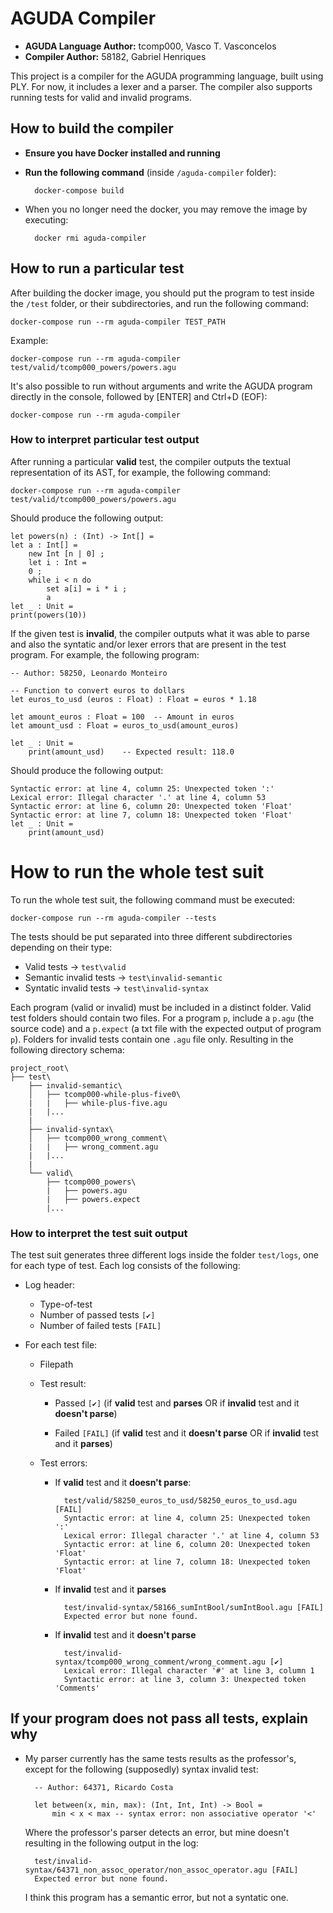 # AGUDA Compiler

- **AGUDA Language Author:** tcomp000, Vasco T. Vasconcelos
- **Compiler Author:** 58182, Gabriel Henriques

This project is a compiler for the AGUDA programming language, built using PLY. For now, it includes a lexer and a parser. The compiler also supports running tests for valid and invalid programs.

## How to build the compiler
- **Ensure you have Docker installed and running**
- **Run the following command** (inside `/aguda-compiler` folder):

        docker-compose build

- When you no longer need the docker, you may remove the image by executing:

        docker rmi aguda-compiler

## How to run a particular test
After building the docker image, you should put the program to test inside the `/test` folder, or their subdirectories, and run the following command:

    docker-compose run --rm aguda-compiler TEST_PATH

Example:

    docker-compose run --rm aguda-compiler test/valid/tcomp000_powers/powers.agu

It's also possible to run without arguments and write the AGUDA program directly in the console, followed by [ENTER] and Ctrl+D (EOF):

    docker-compose run --rm aguda-compiler

### How to interpret particular test output
After running a particular **valid** test, the compiler outputs the textual representation of its AST, for example, the following command:

    docker-compose run --rm aguda-compiler test/valid/tcomp000_powers/powers.agu

Should produce the following output:

    let powers(n) : (Int) -> Int[] =
    let a : Int[] =
        new Int [n | 0] ;
        let i : Int =
        0 ;
        while i < n do
            set a[i] = i * i ;
            a
    let _ : Unit =
    print(powers(10))

If the given test is **invalid**, the compiler outputs what it was able to parse and also the syntatic and/or lexer errors that are present in the test program. For example, the following program:

    -- Author: 58250, Leonardo Monteiro

    -- Function to convert euros to dollars
    let euros_to_usd (euros : Float) : Float = euros * 1.18

    let amount_euros : Float = 100  -- Amount in euros
    let amount_usd : Float = euros_to_usd(amount_euros)

    let _ : Unit = 
        print(amount_usd)    -- Expected result: 118.0 


Should produce the following output:

    Syntactic error: at line 4, column 25: Unexpected token ':'
    Lexical error: Illegal character '.' at line 4, column 53
    Syntactic error: at line 6, column 20: Unexpected token 'Float'
    Syntactic error: at line 7, column 18: Unexpected token 'Float'
    let _ : Unit =
        print(amount_usd)

# How to run the whole test suit

To run the whole test suit, the following command must be executed:

    docker-compose run --rm aguda-compiler --tests 

The tests should be put separated into three different subdirectories depending on their type:
- Valid tests -> `test\valid`
- Semantic invalid tests -> `test\invalid-semantic`
- Syntatic invalid tests -> `test\invalid-syntax`

Each program (valid or invalid) must be included in a distinct folder. Valid test folders should contain two files. For a program `p`, include a `p.agu` (the source code) and a `p.expect` (a txt file with the expected output of program `p`). Folders for invalid tests contain one `.agu` file only. Resulting in the following directory schema:

    project_root\
    ├── test\
        ├── invalid-semantic\
        │   ├── tcomp000-while-plus-five0\
        |   |   ├── while-plus-five.agu
        |   |...
        |
        ├── invalid-syntax\
        │   ├── tcomp000_wrong_comment\
        |   |   ├── wrong_comment.agu
        |   |...
        |
        └── valid\
            ├── tcomp000_powers\
            |   ├── powers.agu
            |   ├── powers.expect
            |...

### How to interpret the test suit output

The test suit generates three different logs inside the folder `test/logs`, one for each type of test. Each log consists of the following:
- Log header:
    
    - Type-of-test
    - Number of passed tests `[✔]`
    - Number of failed tests `[FAIL]`

- For each test file:

    - Filepath
    - Test result: 
        
        - Passed `[✔]` (if **valid** test and **parses** OR if **invalid** test and it **doesn't parse**)

        - Failed `[FAIL]` (if **valid** test and it **doesn't parse** OR if **invalid** test and it **parses**)
    - Test errors:

        - If **valid** test and it **doesn't parse**:

                test/valid/58250_euros_to_usd/58250_euros_to_usd.agu [FAIL]
                Syntactic error: at line 4, column 25: Unexpected token ':'
                Lexical error: Illegal character '.' at line 4, column 53
                Syntactic error: at line 6, column 20: Unexpected token 'Float'
                Syntactic error: at line 7, column 18: Unexpected token 'Float'

        - If **invalid** test and it **parses**

                test/invalid-syntax/58166_sumIntBool/sumIntBool.agu [FAIL]
                Expected error but none found.

        - If **invalid** test and it **doesn't parse**

                test/invalid-syntax/tcomp000_wrong_comment/wrong_comment.agu [✔]
                Lexical error: Illegal character '#' at line 3, column 1
                Syntactic error: at line 3, column 3: Unexpected token 'Comments'

## If your program does not pass all tests, explain why

- My parser currently has the same tests results as the professor's, except for the following (supposedly) syntax invalid test:

        -- Author: 64371, Ricardo Costa

        let between(x, min, max): (Int, Int, Int) -> Bool =
            min < x < max -- syntax error: non associative operator '<'

    Where the professor's parser detects an error, but mine doesn't resulting in the following output in the log:

        test/invalid-syntax/64371_non_assoc_operator/non_assoc_operator.agu [FAIL]
        Expected error but none found.

    I think this program has a semantic error, but not a syntatic one.